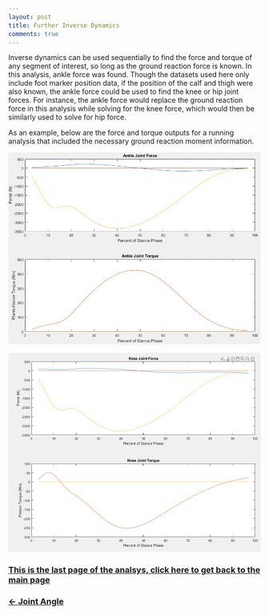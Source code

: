 ```yaml
---
layout: post
title: Further Inverse Dynamics
comments: true
---
```


Inverse dynamics can be used sequentially to find the force and torque of any segment of interest, so long as the ground reaction force is known. In this analysis, ankle force was found. Though the datasets used here only include foot marker position data, if the position of the calf and thigh were also known, the ankle force could be used to find the knee or hip joint forces. For instance, the ankle force would replace the ground reaction force in this analysis while solving for the knee force, which would then be similarly used to solve for hip force. 

As an example, below are the force and torque outputs for a running analysis that included the necessary ground reaction moment information.

![Ankle joint force and torque during running](/assets/img/AnkleForceAndMoment.PNG)

![Knee joint force and torque during running](/assets/img/KneeForceAndMoment.PNG)


### [This is the last page of the analsys, click here to get back to the main page](https://tudor-muresan.github.io/)

### [← Joint Angle](https://tudor-muresan.github.io/2023-03-31-joint-angle/)
